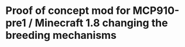 Proof of concept mod for MCP910-pre1 / Minecraft 1.8 changing the breeding mechanisms
=====================================


